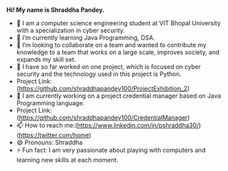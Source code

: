 **Hi! My name is Shraddha Pandey.**
<!--
**shraddhapandey100/shraddhapandey100** is a ✨ _special_ ✨ repository because its `README.md` (this file) appears on your GitHub profile.
Here are some ideas to get you started:
-->

- 🔭 I am a computer science engineering student at VIT Bhopal University with a specialization in cyber security.
- 🌱 I’m currently learning Java Programming, DSA.
- 👯 I’m looking to collaborate on  a team and wanted to contribute my knowledge to a team that works on a large scale, improves society, and expands my skill set.
- 💬 I have so far worked on one project, which is focused on cyber security and the technology used in this project is Python.
- Project Link: (https://github.com/shraddhapandey100/ProjectExhibition_2)
- 💬 I am currently working on a project credential manager based on Java Programming language.
- Project Link: (https://github.com/shraddhapandey100/CredentialManager)
- 📫 How to reach me:(https://www.linkedin.com/in/pshraddha30/) (https://twitter.com/home)
- 😄 Pronouns: Shraddha
- ⚡ Fun fact: I am very passionate about playing with computers and learning new skills at each moment. 




